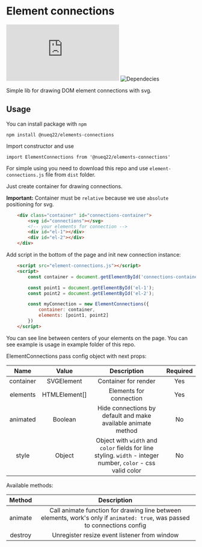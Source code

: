 # Element connections
![Size](https://img.shields.io/github/size/nueq22/element-connections/dist/element-connections.js)
![Dependecies](https://img.shields.io/david/nueq22/element-connections)

Simple lib for drawing DOM element connections with svg.

## Usage

You can install package with `npm`
```
npm install @nueq22/elements-connections
```
Import constructor and use
```
import ElementConnections from '@nueq22/elements-connections'
```

For simple using you need to download this repo and use `element-connections.js` file from `dist` folder.

Just create container for drawing connections. 

**Important:** Container must be `relative` because we use `absolute` positioning for svg.

```html
    <div class="container" id="connections-container">
        <svg id="connections"></svg>
        <!-- your elements for connection -->
        <div id="el-1"></div>
        <div id="el-2"></div>
    </div>
```

Add script in the bottom of the page and init new connection instance:

```html
    <script src="element-connections.js"></script>
    <script>
        const container = document.getElementById('connections-container');

        const point1 = document.getElementById('el-1');
        const point2 = document.getElementById('el-2');

        const myConnection = new ElementConnections({
            container: container,
            elements: [point1, point2]
        })
    </script>
```

You can see line between centers of your elements on the page. You can see example is usage in example folder of this repo.

ElementConnections pass config object with next props:

|    Name   |     Value     |                                                  Description                                                 | Required |
|:---------:|:-------------:|:------------------------------------------------------------------------------------------------------------:|:--------:|
| container |   SVGElement  |                                             Container for render                                             |    Yes   |
|  elements | HTMLElement[] |                                            Elements for connection                                           |    Yes   |
|  animated |    Boolean    |                         Hide connections by default and make available animate method                        |    No    |
|   style   |     Object    | Object with `width` and `color` fields for line styling. `width` - integer number, `color` - css valid color |    No    |

Available methods:

|  Method |                                                         Description                                                        |
|:-------:|:--------------------------------------------------------------------------------------------------------------------------:|
| animate | Call animate function for drawing line between elements, work's only if `animated: true`, was passed to connections config |
| destroy |                                        Unregister resize event listener from window                                        |

